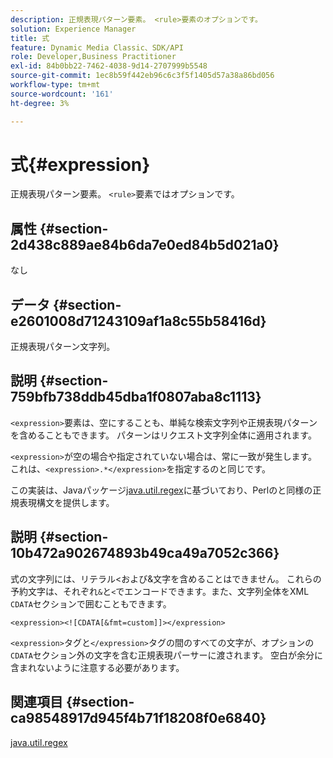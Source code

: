 ```yaml
---
description: 正規表現パターン要素。 <rule>要素のオプションです。
solution: Experience Manager
title: 式
feature: Dynamic Media Classic、SDK/API
role: Developer,Business Practitioner
exl-id: 84b0bb22-7462-4038-9d14-2707999b5548
source-git-commit: 1ec8b59f442eb96c6c3f5f1405d57a38a86bd056
workflow-type: tm+mt
source-wordcount: '161'
ht-degree: 3%

---
```


# 式{#expression}

正規表現パターン要素。 `<rule>`要素ではオプションです。

## 属性 {#section-2d438c889ae84b6da7e0ed84b5d021a0}

なし

## データ {#section-e2601008d71243109af1a8c55b58416d}

正規表現パターン文字列。

## 説明 {#section-759bfb738ddb45dba1f0807aba8c1113}

`<expression>`要素は、空にすることも、単純な検索文字列や正規表現パターンを含めることもできます。 パターンはリクエスト文字列全体に適用されます。

`<expression>`が空の場合や指定されていない場合は、常に一致が発生します。これは、`<expression>.*</expression>`を指定するのと同じです。

この実装は、Javaパッケージ[java.util.regex](https://www2.cs.duke.edu/csed/java/jdk1.4.2/docs/api/)に基づいており、Perlのと同様の正規表現構文を提供します。

## 説明 {#section-10b472a902674893b49ca49a7052c366}

式の文字列には、リテラル&lt;および&amp;文字を含めることはできません。 これらの予約文字は、それぞれ`&`と`<`でエンコードできます。また、文字列全体をXML `CDATA`セクションで囲むこともできます。

`<expression><![CDATA[&fmt=custom]]></expression>`

`<expression>`タグと`</expression>`タグの間のすべての文字が、オプションの`CDATA`セクション外の文字を含む正規表現パーサーに渡されます。 空白が余分に含まれないように注意する必要があります。

## 関連項目 {#section-ca98548917d945f4b71f18208f0e6840}

[java.util.regex](https://www2.cs.duke.edu/csed/java/jdk1.4.2/docs/api/)
